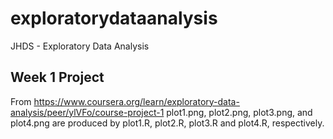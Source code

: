 # exploratorydataanalysis
JHDS - Exploratory Data Analysis

## Week 1 Project
From https://www.coursera.org/learn/exploratory-data-analysis/peer/ylVFo/course-project-1
plot1.png, plot2.png, plot3.png, and plot4.png are produced by plot1.R, plot2.R, plot3.R and plot4.R, respectively.
